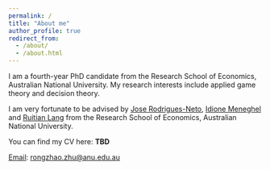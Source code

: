 ```yaml
---
permalink: /
title: "About me"
author_profile: true
redirect_from: 
  - /about/
  - /about.html
---
```


I am a fourth-year PhD candidate from the Research School of Economics, Australian National University. My research interests include applied game theory and decision theory.

I am very fortunate to be advised by [Jose Rodrigues-Neto](https://rse.anu.edu.au/about/staff-directory/associate-professor-jose-rodrigues-neto), [Idione Meneghel](https://rse.anu.edu.au/about/staff-directory/associate-professor-idione-meneghel) and [Ruitian Lang](https://rse.anu.edu.au/about/staff-directory/dr-ruitian-lang) from the Research School of Economics, Australian National University.

You can find my CV here: **TBD**

[Email](mailto:rongzhao.zhu@anu.edu.au): rongzhao.zhu@anu.edu.au


